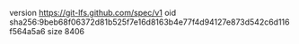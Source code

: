 version https://git-lfs.github.com/spec/v1
oid sha256:9beb68f06372d81b525f7e16d8163b4e77f4d94127e873d542c6d116f564a5a6
size 8406
